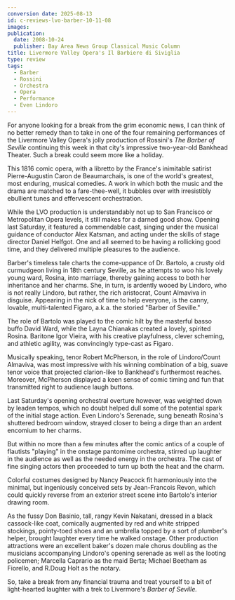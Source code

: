 ```yaml
---
conversion date: 2025-08-13
id: c-reviews-lvo-barber-10-11-08
images:
publication:
  date: 2008-10-24
  publisher: Bay Area News Group Classical Music Column
title: Livermore Valley Opera's Il Barbiere di Siviglia
type: review
tags:
  - Barber
  - Rossini
  - Orchestra
  - Opera
  - Performance
  - Even Lindoro
---
```


For anyone looking for a break from the grim economic news, I can think of no better remedy than to take in one of the four remaining performances of the Livermore Valley Opera's jolly production of Rossini's _The Barber of Seville_ continuing this week in that city's impressive two-year-old Bankhead Theater. Such a break could seem more like a holiday.

This 1816 comic opera, with a libretto by the France's inimitable satirist Pierre-Augustin Caron de Beaumarchais, is one of the world's greatest, most enduring, musical comedies. A work in which both the music and the drama are matched to a fare-thee-well, it bubbles over with irresistibly ebullient tunes and effervescent orchestration.

While the LVO production is understandably not up to San Francisco or Metropolitan Opera levels, it still makes for a darned good show. Opening last Saturday, it featured a commendable cast, singing under the musical guidance of conductor Alex Katsman, and acting under the skills of stage director Daniel Helfgot. One and all seemed to be having a rollicking good time, and they delivered multiple pleasures to the audience.

Barber's timeless tale charts the come-uppance of Dr. Bartolo, a crusty old curmudgeon living in 18th century Seville, as he attempts to woo his lovely young ward, Rosina, into marriage, thereby gaining access to both her inheritance and her charms. She, in turn, is ardently wooed by Lindoro, who is not really Lindoro, but rather, the rich aristocrat, Count Almaviva in disguise. Appearing in the nick of time to help everyone, is the canny, lovable, multi-talented Figaro, a.k.a. the storied "Barber of Seville."

The role of Bartolo was played to the comic hilt by the masterful basso buffo David Ward, while the Layna Chianakas created a lovely, spirited Rosina. Baritone Igor Vieira, with his creative playfulness, clever scheming, and athletic agility, was convincingly type-cast as Figaro.

Musically speaking, tenor Robert McPherson, in the role of Lindoro/Count Almaviva, was most impressive with his winning combination of a big, suave tenor voice that projected clarion-like to Bankhead's furthermost reaches. Moreover, McPherson displayed a keen sense of comic timing and fun that transmitted right to audience laugh buttons.

Last Saturday's opening orchestral overture however, was weighted down by leaden tempos, which no doubt helped dull some of the potential spark of the initial stage action. Even Lindoro's Serenade, sung beneath Rosina's shuttered bedroom window, strayed closer to being a dirge than an ardent encomium to her charms.

But within no more than a few minutes after the comic antics of a couple of flautists "playing" in the onstage pantomime orchestra, stirred up laughter in the audience as well as the needed energy in the orchestra. The cast of fine singing actors then proceeded to turn up both the heat and the charm.

Colorful costumes designed by Nancy Peacock fit harmoniously into the minimal, but ingeniously conceived sets by Jean-Francois Revon, which could quickly reverse from an exterior street scene into Bartolo's interior drawing room.

As the fussy Don Basinio, tall, rangy Kevin Nakatani, dressed in a black cassock-like coat, comically augmented by red and white stripped stockings, pointy-toed shoes and an umbrella topped by a sort of plumber's helper, brought laughter every time he walked onstage. Other production attractions were an excellent baker's dozen male chorus doubling as the musicians accompanying Lindoro's opening serenade as well as the looting policemen; Marcella Caprario as the maid Berta; Michael Beetham as Fiorello, and R.Doug Holt as the notary.

So, take a break from any financial trauma and treat yourself to a bit of light-hearted laughter with a trek to Livermore's _Barber of Seville._



